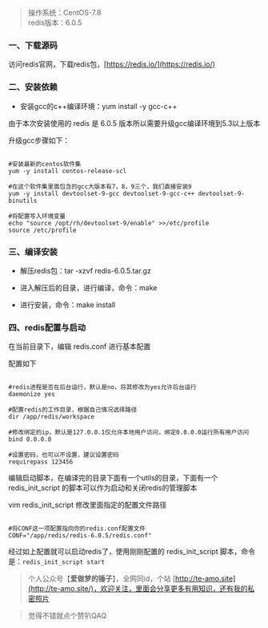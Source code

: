 
> 操作系统：CentOS-7.8  
> redis版本：6.0.5  

### 一、下载源码

访问redis官网，下载redis包，[https://redis.io/](https://redis.io/)

### 二、安装依赖

* 安装gcc的c++编译环境：yum install -y gcc-c++

由于本次安装使用的 redis 是 6.0.5 版本所以需要升级gcc编译环境到5.3以上版本

升级gcc步骤如下：

```

#安装最新的centos软件集
yum -y install centos-release-scl

#在这个软件集里面包含的gcc大版本有7，8，9三个，我们直接安装9
yum -y install devtoolset-9-gcc devtoolset-9-gcc-c++ devtoolset-9-binutils

#将配置写入环境变量
echo "source /opt/rh/devtoolset-9/enable" >>/etc/profile
source /etc/profile

```

### 三、编译安装

* 解压redis包：tar -xzvf redis-6.0.5.tar.gz

* 进入解压后的目录，进行编译，命令：make

* 进行安装，命令：make install

### 四、redis配置与启动

在当前目录下，编辑 redis.conf 进行基本配置

配置如下

```

#redis进程是否在后台运行，默认是no，将其修改为yes允许后台运行
daemonize yes

#配置redis的工作目录，根据自己情况选择路径
dir /app/redis/workspace

#修改绑定的ip，默认是127.0.0.1仅允许本地用户访问，绑定0.0.0.0运行所有用户访问
bind 0.0.0.0

#设置密码，也可以不设置，建议设置密码
requirepass 123456

```

编辑启动脚本，在编译完的目录下面有一个utils的目录，下面有一个 redis\_init\_script 的脚本可以作为启动和关闭redis的管理脚本

vim redis\_init\_script 修改里面指定的配置文件路径

```

#将CONF这一项配置指向你的redis.conf配置文件
CONF="/app/redis/redis-6.0.5/redis.conf"

```

经过如上配置就可以启动redis了，使用刚刚配置的 redis\_init\_script 脚本，命令是：`redis_init_script start`

> 个人公众号【**爱做梦的锤子**】，全网同id，个站 [http://te-amo.site](http://te-amo.site/)，欢迎关注，里面会分享更多有用知识，还有我的私密照片

  
> 觉得不错就点个赞叭QAQ

